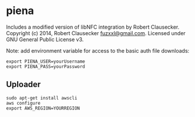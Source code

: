 # piena

Includes a modified version of libNFC integration by Robert Clausecker.
Copyright (c) 2014, Robert Clausecker <fuzxxl@gmail.com>.
Licensed under GNU General Public License v3.

Note: add environment variable for access to the basic auth file downloads: 

```
export PIENA_USER=yourUsername
export PIENA_PASS=yourPassword
```

## Uploader

```
sudo apt-get install awscli
aws configure
export AWS_REGION=YOURREGION
```

